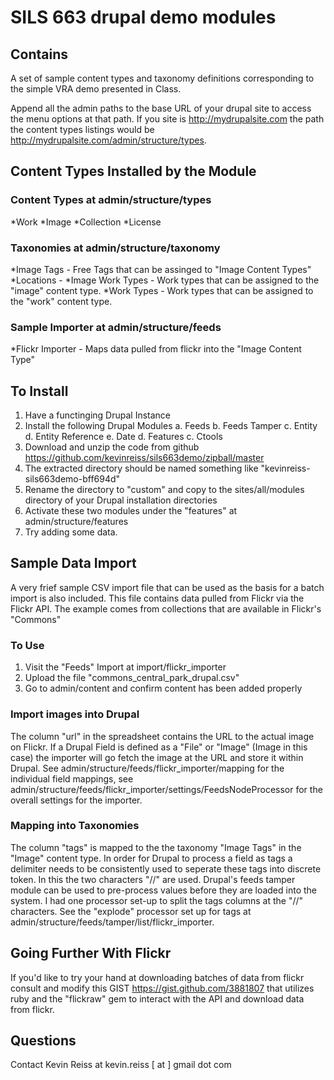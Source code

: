 # SILS 663 drupal demo modules

## Contains

A set of sample content types and taxonomy definitions corresponding to
the simple VRA demo presented in Class.

Append all the admin paths to the base URL of your drupal site to access
the menu options at that path. If you site is http://mydrupalsite.com
the path the content types listings would be
http://mydrupalsite.com/admin/structure/types.


## Content Types Installed by the Module

### Content Types at admin/structure/types

*Work
*Image
*Collection
*License

### Taxonomies at admin/structure/taxonomy

*Image Tags - Free Tags that can be assinged to "Image Content Types"
*Locations - 
*Image Work Types - Work types that can be assigned to the "image"
content type.
*Work Types - Work types that can be assigned to the "work" content
type.

### Sample Importer at admin/structure/feeds

*Flickr Importer - Maps data pulled from flickr into the "Image Content
Type"
  

## To Install

1. Have a functinging Drupal Instance
2. Install the following Drupal Modules
   a. Feeds
   b. Feeds Tamper
   c. Entity 
   d. Entity Reference
   e. Date
   d. Features
   c. Ctools
3. Download and unzip the code from github
   https://github.com/kevinreiss/sils663demo/zipball/master
5. The extracted directory should be named something like
   "kevinreiss-sils663demo-bff694d"  
6. Rename the directory to "custom" and copy to the sites/all/modules directory of your Drupal installation
   directories
7. Activate these two modules under the "features" at admin/structure/features
8. Try adding some data. 


## Sample Data Import

A very frief sample CSV import file that can be used as the basis for a
batch import is also included. This file contains
data pulled from Flickr via the Flickr API. The example comes from
collections that are available in Flickr's "Commons"

### To Use

1. Visit the "Feeds" Import  at import/flickr_importer
2. Upload the file "commons_central_park_drupal.csv"
3. Go to admin/content and confirm content has been added properly

### Import images into Drupal

The column "url" in the spreadsheet contains the URL to the actual image
on Flickr. If a Drupal Field is defined as a "File" or "Image" (Image in
this case) the importer will go fetch the image at the URL and store it
within Drupal. See admin/structure/feeds/flickr_importer/mapping for the
individual field mappings, see
admin/structure/feeds/flickr_importer/settings/FeedsNodeProcessor for
the overall settings for the importer. 

### Mapping into Taxonomies

The column "tags" is mapped to the the taxonomy "Image
Tags" in the "Image" content type. In order for Drupal to process a
field as tags a delimiter needs to be consistently used to seperate
these tags into discrete token. In this the two characters "//" are
used. Drupal's feeds tamper module can be used to pre-process values
before they are loaded into the system. I had one processor set-up to
split the tags columns at the "//" characters. See the "explode"
processor set up for tags at
admin/structure/feeds/tamper/list/flickr_importer.  


## Going Further With Flickr

If you'd like to try your hand at downloading batches of data from
flickr consult and modify this GIST https://gist.github.com/3881807 that
utilizes ruby and the "flickraw" gem to interact with the API and
download data from flickr.

## Questions
Contact Kevin Reiss at kevin.reiss [ at ] gmail dot com 
